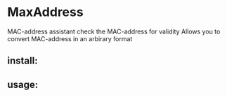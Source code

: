 # MaxAddress
MAC-address assistant
check the MAC-address for validity
Allows you to convert MAC-address in an arbirary format
## install:

## usage:
```php
```
